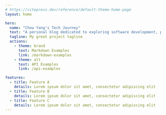 ```yaml
---
# https://vitepress.dev/reference/default-theme-home-page
layout: home

hero:
  name: "Chow Yang's Tech Journey"
  text: "A personal blog dedicated to exploring software development, programming insights, and technical discoveries."
  tagline: My great project tagline
  actions:
    - theme: brand
      text: Markdown Examples
      link: /markdown-examples
    - theme: alt
      text: API Examples
      link: /api-examples

features:
  - title: Feature A
    details: Lorem ipsum dolor sit amet, consectetur adipiscing elit
  - title: Feature B
    details: Lorem ipsum dolor sit amet, consectetur adipiscing elit
  - title: Feature C
    details: Lorem ipsum dolor sit amet, consectetur adipiscing elit
---
```


